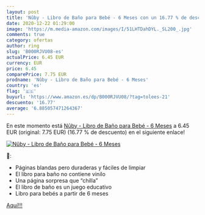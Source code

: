 ```yaml
---
layout: post
title: 'Nûby - Libro de Baño para Bebé - 6 Meses con un 16.77 % de descuento'
date: 2020-12-22 01:29:00
image: 'https://m.media-amazon.com/images/I/51LHTDahDYL._SL200_.jpg'
comments: true
category: ofertas
author: ring
slug: 'B000RJVU08-es'
actualPrice: 6.45 EUR
currency: EUR
price: 6.45
comparePrice: 7.75 EUR
prodname: 'Nûby - Libro de Baño para Bebé - 6 Meses'
country: 'es'
flag: '🇪🇸'
buyurl: 'https://www.amazon.es/dp/B000RJVU08/?tag=tolees-21'
descuento: '16.77'
average: '6.885057471264367'
---
```


En este momento está [Nûby - Libro de Baño para Bebé - 6 Meses](https://www.amazon.es/dp/B000RJVU08/?tag=tolees-21) a 6.45 EUR (original: 7.75 EUR) (16.77 %  de descuento) en el siguiente enlace!

[![Nûby - Libro de Baño para Bebé - 6 Meses](https://m.media-amazon.com/images/I/51LHTDahDYL._SL200_.jpg)](https://www.amazon.es/dp/B000RJVU08/?tag=tolees-21)

🔎:

- Páginas blandas pero duraderas y fáciles de limpiar
- El libro para baño no contiene vinilo
- Una página sorpresa que “chilla”
- El libro de baño es un juego educativo
- Libro para bebés a partir de 6 meses

[Aquí!!!](https://www.amazon.es/dp/B000RJVU08/?tag=tolees-21)

